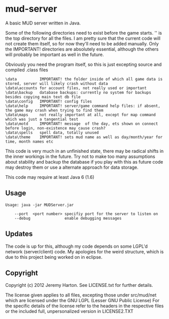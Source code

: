 mud-server
==========

A basic MUD server written in Java.

Some of the following directories need to exist before the game starts. '\' is the top directory
for all the files. I am pretty sure that the current code will not create them itself, so for
now they'll need to be added manually. Only the IMPORTANT! directories are absolutely essential,
although the others will probably be important as well in the future.

Obviously you need the program itself, so this is just excepting source and compiled .class files
```
\data          IMPORTANT! the folder inside of which all game data is stored, server will likely crash without data
\data\accounts for account files, not really used or important
\data\backup   database backups: currently no system for backups besides copying main text db file
\data\config   IMPORTANT! config files
\data\help     IMPORTANT! server/game command help files: if absent, the game may crash when trying to find them
\data\maps     not really important at all, except for map command which was just a tangential test
\data\motd     IMPORTANT! message  of the day, ets shown on connect before login, non-existence may cause crash?
\data\spells   spell data, totally unused
\data\theme    IMPORTANT! sets mud name as well as day/month/year for time, month names etc
```
This code is very much in an unfinished state, there may be radical shifts in the inner workings
in the future. Try not to make too many assumptions about stability and backup the database if you
play with this as future code may destroy them or use a alternate approach for data storage.

This code may require at least Java 6 (1.6)

## Usage
```
Usage: java -jar MUDServer.jar

    --port  <port number> specifiy port for the server to listen on
    --debug               enable debugging messages
```

## Updates

The code is up for this, although my code depends on some LGPL'd network (server/client) code. My apologies
for the weird structure, which is due to this project being worked on in eclipse.

## Copyright
Copyright (c) 2012 Jeremy Harton. See LICENSE.txt for further details.

The license given applies to all files, excepting those under src/mud/net which are licensed under the
GNU LGPL (Lesser GNU Public License) For the specific details of the license refer to the headers in the
respective files or the included full, unpersonalized version in LICENSE2.TXT